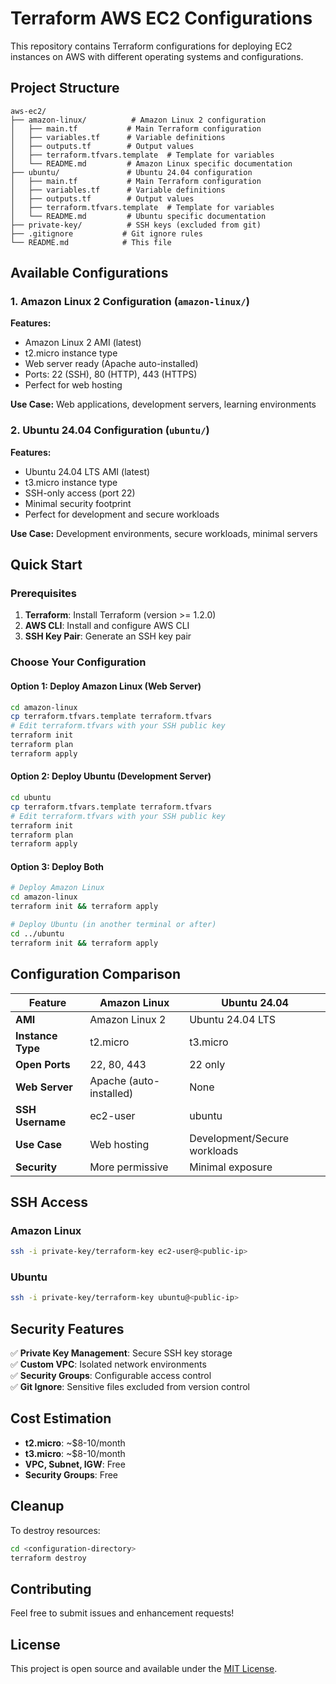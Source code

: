 # Terraform AWS EC2 Configurations

This repository contains Terraform configurations for deploying EC2 instances on AWS with different operating systems and configurations.

## Project Structure

```
aws-ec2/
├── amazon-linux/          # Amazon Linux 2 configuration
│   ├── main.tf           # Main Terraform configuration
│   ├── variables.tf      # Variable definitions
│   ├── outputs.tf        # Output values
│   ├── terraform.tfvars.template  # Template for variables
│   └── README.md         # Amazon Linux specific documentation
├── ubuntu/               # Ubuntu 24.04 configuration
│   ├── main.tf           # Main Terraform configuration
│   ├── variables.tf      # Variable definitions
│   ├── outputs.tf        # Output values
│   ├── terraform.tfvars.template  # Template for variables
│   └── README.md         # Ubuntu specific documentation
├── private-key/          # SSH keys (excluded from git)
├── .gitignore           # Git ignore rules
└── README.md            # This file
```

## Available Configurations

### 1. Amazon Linux 2 Configuration (`amazon-linux/`)

**Features:**
- Amazon Linux 2 AMI (latest)
- t2.micro instance type
- Web server ready (Apache auto-installed)
- Ports: 22 (SSH), 80 (HTTP), 443 (HTTPS)
- Perfect for web hosting

**Use Case:** Web applications, development servers, learning environments

### 2. Ubuntu 24.04 Configuration (`ubuntu/`)

**Features:**
- Ubuntu 24.04 LTS AMI (latest)
- t3.micro instance type
- SSH-only access (port 22)
- Minimal security footprint
- Perfect for development and secure workloads

**Use Case:** Development environments, secure workloads, minimal servers

## Quick Start

### Prerequisites

1. **Terraform**: Install Terraform (version >= 1.2.0)
2. **AWS CLI**: Install and configure AWS CLI
3. **SSH Key Pair**: Generate an SSH key pair

### Choose Your Configuration

#### Option 1: Deploy Amazon Linux (Web Server)
```bash
cd amazon-linux
cp terraform.tfvars.template terraform.tfvars
# Edit terraform.tfvars with your SSH public key
terraform init
terraform plan
terraform apply
```

#### Option 2: Deploy Ubuntu (Development Server)
```bash
cd ubuntu
cp terraform.tfvars.template terraform.tfvars
# Edit terraform.tfvars with your SSH public key
terraform init
terraform plan
terraform apply
```

#### Option 3: Deploy Both
```bash
# Deploy Amazon Linux
cd amazon-linux
terraform init && terraform apply

# Deploy Ubuntu (in another terminal or after)
cd ../ubuntu
terraform init && terraform apply
```

## Configuration Comparison

| Feature | Amazon Linux | Ubuntu 24.04 |
|---------|-------------|--------------|
| **AMI** | Amazon Linux 2 | Ubuntu 24.04 LTS |
| **Instance Type** | t2.micro | t3.micro |
| **Open Ports** | 22, 80, 443 | 22 only |
| **Web Server** | Apache (auto-installed) | None |
| **SSH Username** | ec2-user | ubuntu |
| **Use Case** | Web hosting | Development/Secure workloads |
| **Security** | More permissive | Minimal exposure |

## SSH Access

### Amazon Linux
```bash
ssh -i private-key/terraform-key ec2-user@<public-ip>
```

### Ubuntu
```bash
ssh -i private-key/terraform-key ubuntu@<public-ip>
```

## Security Features

✅ **Private Key Management**: Secure SSH key storage  
✅ **Custom VPC**: Isolated network environments  
✅ **Security Groups**: Configurable access control  
✅ **Git Ignore**: Sensitive files excluded from version control  

## Cost Estimation

- **t2.micro**: ~$8-10/month
- **t3.micro**: ~$8-10/month
- **VPC, Subnet, IGW**: Free
- **Security Groups**: Free

## Cleanup

To destroy resources:
```bash
cd <configuration-directory>
terraform destroy
```

## Contributing

Feel free to submit issues and enhancement requests!

## License

This project is open source and available under the [MIT License](LICENSE).
